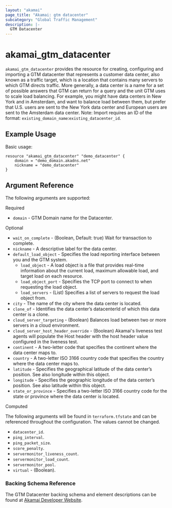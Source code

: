 ```yaml
---
layout: "akamai"
page_title: "Akamai: gtm datacenter"
subcategory: "Global Traffic Management"
description: |-
  GTM Datacenter
---
```


# akamai_gtm_datacenter

`akamai_gtm_datacenter` provides the resource for creating, configuring and importing a GTM datacenter that represents a customer data center, also known as a traffic target, which is a location that contains many servers to which GTM directs traffic. More generally, a data center is a name for a set of possible answers that GTM can return for a query and the unit GTM uses to scale load balancing. For example, you might have data centers in New York and in Amsterdam, and want to balance load between them, but prefer that U.S. users are sent to the New York data center and European users are sent to the Amsterdam data center. Note: Import requires an ID of the format: `existing_domain_name`:`existing_datacenter_id`.

## Example Usage

Basic usage:

```hcl
resource "akamai_gtm_datacenter" "demo_datacenter" {
    domain = "demo_domain.akadns.net"
    nickname = "demo_datacenter"
}
```

## Argument Reference

The following arguments are supported:

Required

* `domain` - GTM Domain name for the Datacenter.

Optional
 
* `wait_on_complete` - (Boolean, Default: true) Wait for transaction to complete.
* `nickname` - A descriptive label for the data center.
* `default_load_object` - Specifies the load reporting interface between you and the GTM system.
  * `load_object` - A load object is a file that provides real-time information about the current load, maximum allowable load, and target load on each resource.
  * `load_object_port` - Specifies the TCP port to connect to when requesting the load object.
  * `load_servers` - (List) Specifies a list of servers to request the load object from.
* `city` - The name of the city where the data center is located.
* `clone_of` - Identifies the data center’s datacenterId of which this data center is a clone.
* `cloud_server_targeting` - (Boolean) Balances load between two or more servers in a cloud environment.
* `cloud_server_host_header_override` - (Boolean) Akamai's liveness test agents will populate the Host header with the host header value configured in the liveness test.
* `continent` - A two-letter code that specifies the continent where the data center maps to.
* `country` - A two-letter ISO 3166 country code that specifies the country where the data center maps to.
* `latitude` - Specifies the geographical latitude of the data center’s position. See also longitude within this object.
* `longitude` - Specifies the geographic longitude of the data center’s position. See also latitude within this object.
* `state_or_province` - Specifies a two-letter ISO 3166 country code for the state or province where the data center is located.

Computed

The following arguments will be found in `terraform.tfstate` and can be referenced throughout the configuration. The values cannot be changed.

* `datacenter_id`.
* `ping_interval`.
* `ping_packet_size`.
* `score_penalty`.
* `servermonitor_liveness_count`.
* `servermonitor_load_count`.
* `servermonitor_pool`.
* `virtual` - (Boolean).

### Backing Schema Reference

The GTM Datacenter backing schema and element descriptions can be found at [Akamai Developer Website](https://developer.akamai.com/api/web_performance/global_traffic_management/v1.html#datacenter).
